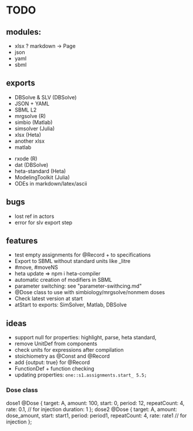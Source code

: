# TODO

## modules:

+ xlsx
? markdown -> Page
+ json
+ yaml
+ sbml

## exports

+ DBSolve & SLV (DBSolve)
+ JSON + YAML
+ SBML L2
+ mrgsolve (R)
+ simbio (Matlab)
+ simsolver (Julia)
+ xlsx (Heta)
+ another xlsx
+ matlab
- rxode (R)
- dat (DBSolve)
- heta-standard (Heta)
- ModelingToolkit (Julia)
- ODEs in markdown/latex/ascii

## bugs

- lost ref in actors
- error for slv export step

## features

- test empty assignments for @Record + to specifications
- Export to SBML without standard units like _litre
- #move, #moveNS
- heta update => npm i heta-compiler
- automatic creation of modifiers in SBML
- parameter switching: see "parameter-swithcing.md"
- @Dose class to use with simbiology/mrgsolve/nonmem doses
- Check latest version at start
- atStart to exports: SimSolver, Matlab, DBSolve

## ideas

- support null for properties: highlight, parse, heta standard, 
- remove UnitDef from components 
- check units for expressions after compilation
- stoichiometry as @Const and @Record
- add {output: true} for @Record
- FunctionDef + function checking
- updating properties: `one::s1.assignments.start_ 5.5;`

### Dose class

dose1 @Dose {
  target: A,
  amount: 100,
  start: 0,
  period: 12,
  repeatCount: 4,
  rate: 0.1, // for injection
  duration: 1
};
dose2 @Dose {
  target: A,
  amount: dose_amount,
  start: start1,
  period: period1,
  repeatCount: 4,
  rate: rate1 // for injection
};
